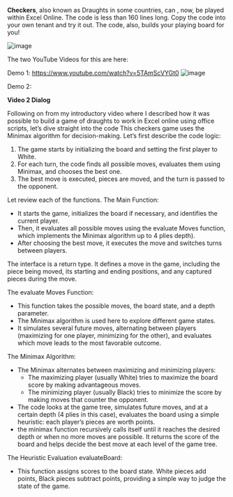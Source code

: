 **Checkers**, also known as Draughts in some countries, can , now, be played within Excel Online. The code is less than 160 lines long. 
Copy the code into your own tenant and try it out. The code, also, builds your playing board for you! 

![image](https://github.com/user-attachments/assets/3be85a2e-ba0b-41b7-af85-f5b42f0dbbb9)

The two YouTube Videos for this are here: 

Demo 1: https://www.youtube.com/watch?v=5TAmScVYGt0
![image](https://github.com/user-attachments/assets/e7788296-ca44-41ab-adea-bf814e7c7117)



Demo 2: 

**Video 2 Dialog**

Following on from my introductory video where I described how it was possible to build a game  of draughts to work in Excel online using office scripts, let’s dive straight into the code 
This checkers game uses the Minimax algorithm for decision-making. 
Let’s first describe the code logic:
1. The game starts by initializing the board and setting the first player to White.
2. For each turn, the code finds all possible moves, evaluates them using Minimax, and chooses the best one.
3. The best move is executed, pieces are moved, and the turn is passed to the opponent.

Let review each of the functions. 
The Main Function:
   - It starts the game, initializes the board if necessary, and identifies the current player. 
   - Then, it evaluates all possible moves using the evaluate Moves function, which implements the Minimax algorithm up to 4 plies depth).
   - After choosing the best move, it executes the move and switches turns between players.

The interface is a return type. It defines a move in the game, including the piece being moved, its starting and ending positions, and any captured pieces during the move.

The evaluate Moves Function:
   - This function takes the possible moves, the board state, and a depth parameter.
   - The Minimax algorithm is used here to explore different game states. 
   - It simulates several future moves, alternating between players (maximizing for one player, minimizing for the other), and evaluates which move leads to the most favorable outcome.

The Minimax Algorithm:
   - The Minimax alternates between maximizing and minimizing players:
     - The maximizing player (usually White) tries to maximize the board score by making advantageous moves.
     - The minimizing player (usually Black) tries to minimize the score by making moves that counter the opponent.
   - The code looks at the game tree, simulates future moves, and at a certain depth (4 plies in this case), evaluates the board using a simple heuristic: each player’s pieces are worth points.
   - the minimax function recursively calls itself until it reaches the desired depth or when no more moves are possible. It returns the score of the board and helps decide the best move at each level of the game tree.

The  Heuristic Evaluation evaluateBoard:
   - This function assigns scores to the board state. White pieces add points, Black pieces subtract points, providing a simple way to judge the state of the game.


